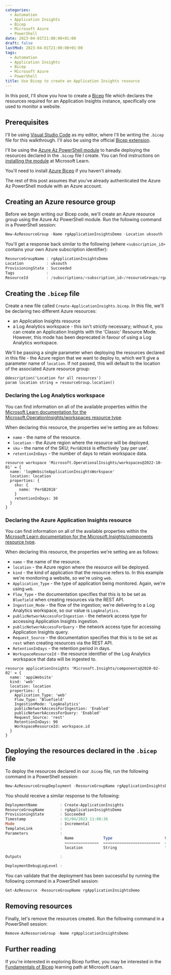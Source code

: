 ```yaml
---
categories:
  - Automation
  - Application Insights
  - Bicep
  - Microsoft Azure
  - PowerShell
date: 2023-04-01T21:00:00+01:00
draft: false
lastMod: 2023-04-01T21:00:00+01:00
tags:
  - Automation
  - Application Insights
  - Bicep
  - Microsoft Azure
  - PowerShell
title: Use Bicep to create an Application Insights resource
---
```


In this post, I'll show you how to create a
[Bicep](https://github.com/Azure/bicep) file which declares the resources
required for an Application Insights instance, specifically one used to
monitor a website.

## Prerequisites

I'll be using [Visual Studio Code](https://code.visualstudio.com/) as my
editor, where I'll be writing the `.bicep` file for this walkthrough. I'll also
be using the official [Bicep extension](https://marketplace.visualstudio.com/items?itemName=ms-azuretools.vscode-bicep).

I'll be using the
[Azure Az PowerShell module](https://learn.microsoft.com/en-us/powershell/azure/?view=azps-9.5.0)
to handle deploying the resources declared in the `.bicep` file I create. You
can find instructions on [installing the module](https://learn.microsoft.com/en-us/powershell/azure/install-az-ps?view=azps-9.5.0)
at Microsoft Learn.

You'll need to install [Azure Bicep](https://learn.microsoft.com/en-us/azure/azure-resource-manager/bicep/)
if you haven't already.

The rest of this post assumes that you've already authenticated the Azure Az
PowerShell module with an Azure account.

## Creating an Azure resource group

Before we begin writing our Bicep code, we'll create an Azure resource group
using the Azure Az PowerShell module. Run the following command in a PowerShell
session:

```powershell
New-AzResourceGroup -Name rgApplicationInsightsDemo -Location uksouth
```

You'll get a response back similar to the following (where `<subscription_id>`
contains your own Azure subscription identifier):

```powershell
ResourceGroupName : rgApplicationInsightsDemo
Location          : uksouth
ProvisioningState : Succeeded
Tags              :
ResourceId        : /subscriptions/<subscription_id>/resourceGroups/rgApplicationInsightsDemo
```

## Creating the `.bicep` file

Create a new file called `Create-ApplicationInsights.bicep`. In this file, we'll
be declaring two different Azure resources:

- an Application Insights resource
- a Log Analytics workspace - this isn't _strictly_ necessary; without it, you
can create an Application Insights with the 'Classic' Resource Mode. However, this mode has been deprecated in favour of using a Log Analytics workspace.

We'll be passing a single parameter when deploying the resources declared in
this file - the Azure region that we want to deploy to, which
we'll give a parameter name of `location`. If not passed, this will default
to the location of the associated Azure resource group:

```bicep
@description('Location for all resources')
param location string = resourceGroup.location()
```

### Declaring the Log Analytics workspace

You can find information on all of the available properties within the
[Microsoft Learn documentation for the Microsoft.OperationInsights/workspaces resource type](https://learn.microsoft.com/en-us/azure/templates/microsoft.operationalinsights/workspaces?pivots=deployment-language-bicep).

When declaring this resource, the properties we're setting are as follows:

- `name` - the name of the resource.
- `location` - the Azure region where the resource will be deployed.
- `sku` - the name of the SKU; `PerGB2018` is effectively 'pay per use'.
- `retentionInDays` - the number of days to retain workspace data.

```bicep
resource workspace 'Microsoft.OperationalInsights/workspaces@2022-10-01' = {
  name: 'logWebsiteApplicationInsightsWorkspace'
  location: location
  properties: {
    sku: {
      name: 'PerGB2018'
    }
    retentionInDays: 30
  }
}
```

### Declaring the Azure Application Insights resource

You can find information on all of the available properties within the
[Microsoft Learn documentation for the Microsoft.Insights/components resource type](https://learn.microsoft.com/en-us/azure/templates/microsoft.insights/components?pivots=deployment-language-bicep).

When declaring this resource, the properties we're setting are as follows:

- `name` - the name of the resource.
- `location` - the Azure region where the resource will be deployed.
- `kind` - the kind of application that the resource refers to. In this example
we're monitoring a website, so we're using `web`.
- `Application_Type` - the type of application being monitored. Again, we're
using `web`.
- `Flow_Type` - the documentation specifies that this is to be set as
`Bluefield` when creating resources via the REST API.
- `Ingestion_Mode` - the flow of the ingestion; we're delivering to a Log
Analytics workspace, so our value is `LogAnalytics`.
- `publicNetworkAccessForIngestion` - the network access type for accessing
Application Insights ingestion.
- `publicNetworkAccessForQuery` - the network access type for accessing
Application Insights query.
- `Request_Source` - the documentation specifies that this is to be set as
`rest` when creating resources via the REST API.
- `RetentionInDays` - the retention period in days.
- `WorkspaceResourceId` - the resource identifier of the Log Analytics
workspace that data will be ingested to.

```bicep
resource applicationInsights 'Microsoft.Insights/components@2020-02-02' = {
  name: 'appiWebsite'
  kind: 'web'
  location: location
  properties: {
    Application_Type: 'web'
    Flow_Type: 'Bluefield'
    IngestionMode: 'LogAnalytics'
    publicNetworkAccessForIngestion: 'Enabled'
    publicNetworkAccessForQuery: 'Enabled'
    Request_Source: 'rest'
    RetentionInDays: 90
    WorkspaceResourceId: workspace.id
  }
}
```

## Deploying the resources declared in the `.bicep` file

To deploy the resources declared in our .`bicep` file, run the following
command in a PowerShell session:

```powershell
New-AzResourceGroupDeployment -ResourceGroupName rgApplicationInsightsDemo -TemplateFile ./Create-ApplicationInsights.bicep
```

You should receive a similar response to the following:

```powershell
DeploymentName          : Create-ApplicationInsights
ResourceGroupName       : rgApplicationInsightsDemo
ProvisioningState       : Succeeded
Timestamp               : 01/04/2023 11:08:36
Mode                    : Incremental
TemplateLink            :
Parameters              :
                          Name             Type                       Value
                          ===============  =========================  ==========
                          location         String                     "uksouth"

Outputs                 :

DeploymentDebugLogLevel :
```

You can validate that the deployment has been successful by running the
following command in a PowerShell session:

```powershell
Get-AzResource -ResourceGroupName rgApplicationInsightsDemo
```

## Removing resources

Finally, let's remove the resources created. Run the following command in a
PowerShell session:

```powershell
Remove-AzResourceGroup -Name rgApplicationInsightsDemo
```

## Further reading

If you're interested in exploring Bicep further, you may be interested in the
[Fundamentals of Bicep](https://learn.microsoft.com/en-gb/training/paths/fundamentals-bicep/)
learning path at Microsoft Learn.
